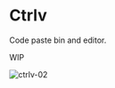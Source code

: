 # Ctrlv

Code paste bin and editor.

WIP

![ctrlv-02](https://user-images.githubusercontent.com/2897340/160538360-cab5957d-263d-4348-97af-bc9708087ffb.gif)
